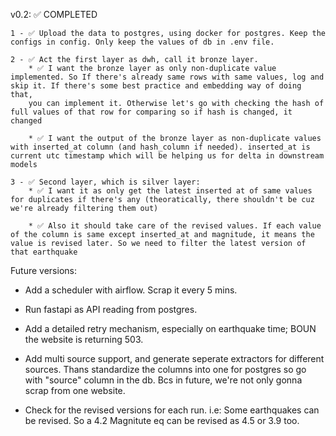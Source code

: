 v0.2: ✅ COMPLETED

    1 - ✅ Upload the data to postgres, using docker for postgres. Keep the configs in config. Only keep the values of db in .env file.

    2 - ✅ Act the first layer as dwh, call it bronze layer.
        * ✅ I want the bronze layer as only non-duplicate value implemented. So If there's already same rows with same values, log and skip it. If there's some best practice and embedding way of doing that,
        you can implement it. Otherwise let's go with checking the hash of full values of that row for comparing so if hash is changed, it changed

        * ✅ I want the output of the bronze layer as non-duplicate values with inserted_at column (and hash_column if needed). inserted_at is current utc timestamp which will be helping us for delta in downstream models

    3 - ✅ Second layer, which is silver layer:
        * ✅ I want it as only get the latest inserted at of same values for duplicates if there's any (theoratically, there shouldn't be cuz we're already filtering them out)
            
        * ✅ Also it should take care of the revised values. If each value of the column is same except inserted_at and magnitude, it means the value is revised later. So we need to filter the latest version of that earthquake


Future versions:

- Add a scheduler with airflow. Scrap it every 5 mins.

- Run fastapi as API reading from postgres. 

- Add a detailed retry mechanism, especially on earthquake time; BOUN the website is returning 503.

- Add multi source support, and generate seperate extractors for different sources. Thans standardize the columns into one for postgres so go with "source" column in the db.
    Bcs in future, we're not only gonna scrap from one website.

- Check for the revised versions for each run.
    i.e: Some earthquakes can be revised. So a 4.2 Magnitute eq can be revised as 4.5 or 3.9 too.



